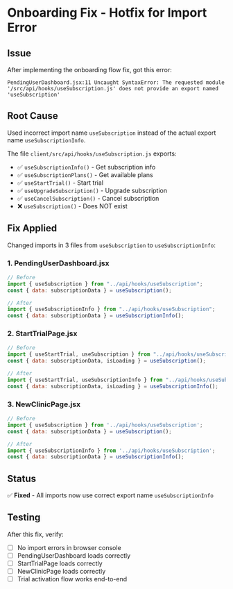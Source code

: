 # Onboarding Fix - Hotfix for Import Error

## Issue
After implementing the onboarding flow fix, got this error:
```
PendingUserDashboard.jsx:11 Uncaught SyntaxError: The requested module '/src/api/hooks/useSubscription.js' does not provide an export named 'useSubscription'
```

## Root Cause
Used incorrect import name `useSubscription` instead of the actual export name `useSubscriptionInfo`.

The file `client/src/api/hooks/useSubscription.js` exports:
- ✅ `useSubscriptionInfo()` - Get subscription info
- ✅ `useSubscriptionPlans()` - Get available plans
- ✅ `useStartTrial()` - Start trial
- ✅ `useUpgradeSubscription()` - Upgrade subscription
- ✅ `useCancelSubscription()` - Cancel subscription
- ❌ `useSubscription()` - Does NOT exist

## Fix Applied

Changed imports in 3 files from `useSubscription` to `useSubscriptionInfo`:

### 1. PendingUserDashboard.jsx
```javascript
// Before
import { useSubscription } from "../api/hooks/useSubscription";
const { data: subscriptionData } = useSubscription();

// After
import { useSubscriptionInfo } from "../api/hooks/useSubscription";
const { data: subscriptionData } = useSubscriptionInfo();
```

### 2. StartTrialPage.jsx
```javascript
// Before
import { useStartTrial, useSubscription } from "../api/hooks/useSubscription";
const { data: subscriptionData, isLoading } = useSubscription();

// After
import { useStartTrial, useSubscriptionInfo } from "../api/hooks/useSubscription";
const { data: subscriptionData, isLoading } = useSubscriptionInfo();
```

### 3. NewClinicPage.jsx
```javascript
// Before
import { useSubscription } from '../api/hooks/useSubscription';
const { data: subscriptionData } = useSubscription();

// After
import { useSubscriptionInfo } from '../api/hooks/useSubscription';
const { data: subscriptionData } = useSubscriptionInfo();
```

## Status
✅ **Fixed** - All imports now use correct export name `useSubscriptionInfo`

## Testing
After this fix, verify:
- [ ] No import errors in browser console
- [ ] PendingUserDashboard loads correctly
- [ ] StartTrialPage loads correctly
- [ ] NewClinicPage loads correctly
- [ ] Trial activation flow works end-to-end
